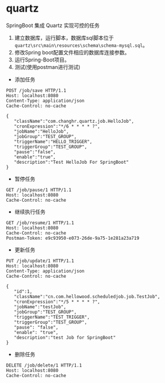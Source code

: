 # quartz
 SpringBoot 集成 Quartz 实现可控的任务
 
 1. 建立数据库，运行脚本，数据库sql脚本位于 `quartz\src\main\resources\schema\schema-mysql.sql`。
 2. 修改Spring boot配置文件相应的数据库连接参数。
 3. 运行Spring-Boot项目。
 4. 测试(使用postman进行测试)
 - 添加任务
 ```
 POST /job/save HTTP/1.1
Host: localhost:8080
Content-Type: application/json
Cache-Control: no-cache

{
	"className":"com.changhr.quartz.job.HelloJob",
	"cronExpression":"*/6 * * * * ?",
	"jobName":"HelloJob",
	"jobGroup":"TEST_GROUP",
	"triggerName":"HELLO_TRIGGER",
	"triggerGroup":"TEST_GROUP",
	"pause":"false",
	"enable":"true",
	"description":"Test HelloJob For SpringBoot"
}
 ```
 - 暂停任务
 ```
 GET /job/pause/1 HTTP/1.1
Host: localhost:8080
Cache-Control: no-cache
 ```
 - 继续执行任务
 ```
 GET /job/resume/1 HTTP/1.1
Host: localhost:8080
Cache-Control: no-cache
Postman-Token: e9c93950-e073-26de-9a75-1e281a23a719
 ```
 - 更新任务
 ```
 PUT /job/update/1 HTTP/1.1
Host: localhost:8080
Content-Type: application/json
Cache-Control: no-cache

{
    "id":1,
    "className":"cn.com.hellowood.scheduledjob.job.TestJob",
    "cronExpression":"*/5 * * * * ?",
    "jobName":"testJob",
    "jobGroup":"TEST_GROUP",
    "triggerName":"TEST_TRIGGER",
    "triggerGroup":"TEST_GROUP",
    "pause": "false",
    "enable": "true",
    "description":"test Job for SpringBoot"
}
 ```
 - 删除任务
 ```
 DELETE /job/delete/1 HTTP/1.1
Host: localhost:8080
Cache-Control: no-cache
 ```
